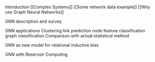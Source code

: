 Introduction
	[[Complex Systems]]
	[[Some network data example]]
	[[Why use Graph Neural Networks]]

GNN description and survey

GNN applications
	Clustering
	link prediction
	node feature classification
	graph classification
	Comparison with actual statistical method

GNN as new model for relational inductive bias

GNN with Reservoir Computing



